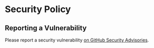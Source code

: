 # Security Policy

## Reporting a Vulnerability

Please report a security vulnerability [on GitHub Security Advisories](https://github.com/xdev-software/intellij-plugin-openrewriter/security/advisories/new).
